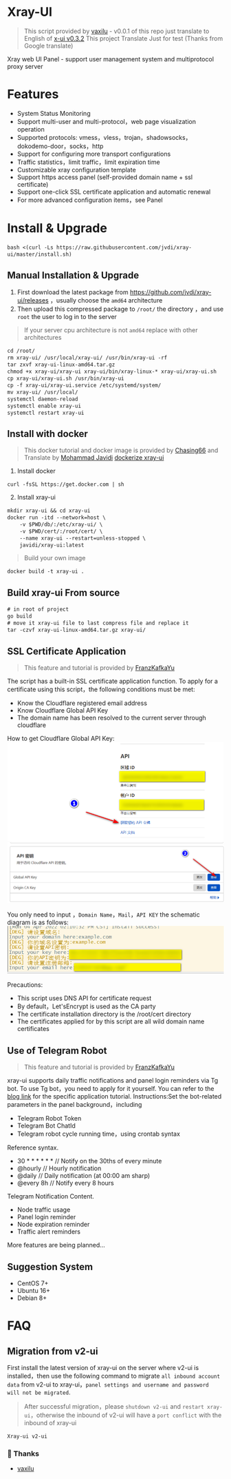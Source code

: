 # Xray-UI

> This script provided by [vaxilu](https://github.com/vaxilu) - v0.0.1 of this repo just translate to English of [x-ui v0.3.2](https://github.com/vaxilu/x-ui)
> This project Translate Just for test (Thanks from Google translate)

Xray web UI Panel - support user management system and multiprotocol proxy server

# Features

- System Status Monitoring
- Support multi-user and multi-protocol，web page visualization operation
- Supported protocols: vmess，vless，trojan，shadowsocks，dokodemo-door，socks，http
- Support for configuring more transport configurations
- Traffic statistics，limit traffic，limit expiration time
- Customizable xray configuration template
- Support https access panel (self-provided domain name + ssl certificate)
- Support one-click SSL certificate application and automatic renewal
- For more advanced configuration items，see Panel

# Install & Upgrade

```
bash <(curl -Ls https://raw.githubusercontent.com/jvdi/xray-ui/master/install.sh)
```

## Manual Installation & Upgrade

1. First download the latest package from https://github.com/jvdi/xray-ui/releases ，usually choose the `amd64` architecture
2. Then upload this compressed package to `/root/` the directory ，and use `root` the user to log in to the server

> If your server cpu architecture is not `amd64` replace with other architectures

```
cd /root/
rm xray-ui/ /usr/local/xray-ui/ /usr/bin/xray-ui -rf
tar zxvf xray-ui-linux-amd64.tar.gz
chmod +x xray-ui/xray-ui xray-ui/bin/xray-linux-* xray-ui/xray-ui.sh
cp xray-ui/xray-ui.sh /usr/bin/xray-ui
cp -f xray-ui/xray-ui.service /etc/systemd/system/
mv xray-ui/ /usr/local/
systemctl daemon-reload
systemctl enable xray-ui
systemctl restart xray-ui
```

## Install with docker

> This docker tutorial and docker image is provided by [Chasing66](https://github.com/Chasing66) and Translate by [Mohammad Javidi](https://github.com/jvdi)
> [dockerize xray-ui](https://github.com/jvdi/xray-ui-docker)

1. Install docker

```shell
curl -fsSL https://get.docker.com | sh
```

2. Install xray-ui

```shell
mkdir xray-ui && cd xray-ui
docker run -itd --network=host \
    -v $PWD/db/:/etc/xray-ui/ \
    -v $PWD/cert/:/root/cert/ \
    --name xray-ui --restart=unless-stopped \
    javidi/xray-ui:latest
```

> Build your own image

```shell
docker build -t xray-ui .
```

## Build xray-ui From source
```
# in root of project
go build
# move it xray-ui file to last compress file and replace it
tar -czvf xray-ui-linux-amd64.tar.gz xray-ui/
```

## SSL Certificate Application

> This feature and tutorial is provided by [FranzKafkaYu](https://github.com/FranzKafkaYu)

The script has a built-in SSL certificate application function. To apply for a certificate using this script，the following conditions must be met:

- Know the Cloudflare registered email address
- Know Cloudflare Global API Key
- The domain name has been resolved to the current server through cloudflare

How to get Cloudflare Global API Key:
    ![](media/bda84fbc2ede834deaba1c173a932223.png)
    ![](media/d13ffd6a73f938d1037d0708e31433bf.png)

You only need to input ，`Domain Name`，`Mail`，`API KEY` the schematic diagram is as follows:
        ![](media/2022-04-04_141259.png)

Precautions:

- This script uses DNS API for certificate request
- By default，Let'sEncrypt is used as the CA party
- The certificate installation directory is the /root/cert directory
- The certificates applied for by this script are all wild domain name certificates

## Use of Telegram Robot

> This feature and tutorial is provided by [FranzKafkaYu](https://github.com/FranzKafkaYu)

xray-ui supports daily traffic notifications and panel login reminders via Tg bot. To use Tg bot，you need to apply for it yourself. You can refer to the [blog link](https://coderfan.net/how-to-use-telegram-bot-to-alarm-you-when-someone-login-into-your-vps.html)
for the specific application tutorial. Instructions:Set the bot-related parameters in the panel background，including

- Telegram Robot Token
- Telegram Bot ChatId
- Telegram robot cycle running time，using crontab syntax  

Reference syntax.
- 30 * * * * * * // Notify on the 30ths of every minute
- @hourly // Hourly notification
- @daily // Daily notification (at 00:00 am sharp)
- @every 8h // Notify every 8 hours  

Telegram Notification Content.
- Node traffic usage
- Panel login reminder
- Node expiration reminder
- Traffic alert reminders  

More features are being planned...
## Suggestion System

- CentOS 7+
- Ubuntu 16+
- Debian 8+

# FAQ

## Migration from v2-ui

First install the latest version of xray-ui on the server where v2-ui is installed，then use the following command to migrate `all inbound account data` from v2-ui to xray-ui，`panel settings and username and password will not be migrated`.

> After successful migration，please `shutdown v2-ui` and `restart xray-ui`，otherwise the inbound of v2-ui will have a `port conflict` with the inbound of xray-ui

```
Xray-ui v2-ui
```

### 💞 Thanks
- [vaxilu](https://github.com/vaxilu)
